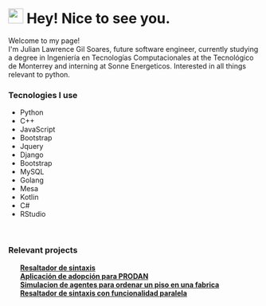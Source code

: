 <h1><img src="https://emojis.slackmojis.com/emojis/images/1531849430/4246/blob-sunglasses.gif?1531849430" width="30"/> Hey! Nice to see you.</h1>


<p>Welcome to my page! </br> I'm Julian Lawrence Gil Soares, future software engineer, currently studying a degree in Ingeniería en Tecnologías Computacionales at the Tecnológico de Monterrey and interning at Sonne Energeticos. Interested in all things relevant to python.

<br>
<h3>Tecnologies I use</h3>
<ul id="list">
  <li>Python</li>
  <li>C++</li>
  <li>JavaScript</li>
  <li>Bootstrap</li>
  <li>Jquery</li>
  <li>Django</li>
  <li>Bootstrap</li>
  <li>MySQL</li>
  <li>Golang</li>
  <li>Mesa</li>
  <li>Kotlin</li>
  <li>C#</li>
  <li>RStudio</li>
</ul>
<br>

<h3>Relevant projects</h3>
<ul>
  <a href="https://github.com/Julian7312/Resaltador-de-sintaxis.git"><b>Resaltador de sintaxis</b></a><br>
  <a href="https://github.com/JoseA725/ProyectoProdan.git"><b>Aplicación de adopción para PRODAN</b></a><br>
  <a href="https://github.com/Julian7312/Proyecto-multi-agentes.git"><b>Simulacion de agentes para ordenar un piso en una fabrica</b></a><br>
  <a href="https://github.com/Julian7312/ParallelSyntaxAnalyzer.git"><b>Resaltador de sintaxis con funcionalidad paralela</b></a><br>
</ul>
